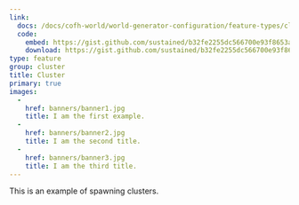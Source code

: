 ```yaml
---
link:
  docs: /docs/cofh-world/world-generator-configuration/feature-types/cluster/
  code:
    embed: https://gist.github.com/sustained/b32fe2255dc566700e93f8653aafe8cc.js
    download: https://gist.github.com/sustained/b32fe2255dc566700e93f8653aafe8cc/archive/2098dee6eaa663bdc6b5132caf51e034784656fc.zip
type: feature
group: cluster
title: Cluster
primary: true
images:
  -
    href: banners/banner1.jpg
    title: I am the first example.
  -
    href: banners/banner2.jpg
    title: I am the second title.
  -
    href: banners/banner3.jpg
    title: I am the third title.
---
```


This is an example of spawning clusters.

